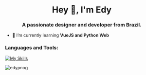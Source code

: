 <h1 align="center">Hey 👋, I'm Edy</h1>
<h3 align="center">A passionate designer and developer from Brazil.</h3>

- 🌱 I’m currently learning **VueJS and Python Web**

<p align="left">
</p>

<h3 align="left">Languages and Tools:</h3>
<p align="left"> 

[![My Skills](https://skillicons.dev/icons?i=py,django,flask,fastapi,flutter,kotlin,androidstudio,java,vue,ts&perline=6)](https://skillicons.dev)

</p>

<p><img align="center" src="https://github-readme-stats.vercel.app/api/top-langs?username=edypnog&show_icons=true&locale=en&layout=compact" alt="edypnog" /></p>
